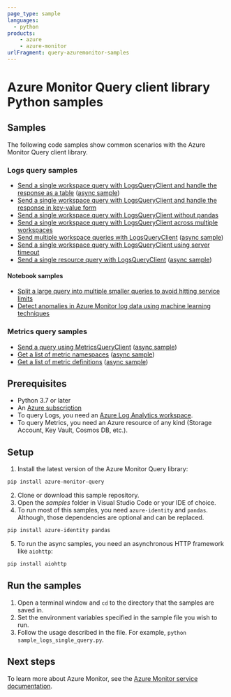 ```yaml
---
page_type: sample
languages:
  - python
products:
    - azure
    - azure-monitor
urlFragment: query-azuremonitor-samples
---
```


# Azure Monitor Query client library Python samples

## Samples

The following code samples show common scenarios with the Azure Monitor Query client library.

### Logs query samples

- [Send a single workspace query with LogsQueryClient and handle the response as a table](https://github.com/Azure/azure-sdk-for-python/blob/main/sdk/monitor/azure-monitor-query/samples/sample_logs_single_query.py) ([async sample](https://github.com/Azure/azure-sdk-for-python/blob/main/sdk/monitor/azure-monitor-query/samples/async_samples/sample_log_query_async.py))
- [Send a single workspace query with LogsQueryClient and handle the response in key-value form](https://github.com/Azure/azure-sdk-for-python/blob/main/sdk/monitor/azure-monitor-query/samples/sample_logs_query_key_value_form.py)
- [Send a single workspace query with LogsQueryClient without pandas](https://github.com/Azure/azure-sdk-for-python/blob/main/sdk/monitor/azure-monitor-query/samples/sample_single_log_query_without_pandas.py)
- [Send a single workspace query with LogsQueryClient across multiple workspaces](https://github.com/Azure/azure-sdk-for-python/blob/main/sdk/monitor/azure-monitor-query/samples/sample_log_query_multiple_workspaces.py)
- [Send multiple workspace queries with LogsQueryClient](https://github.com/Azure/azure-sdk-for-python/blob/main/sdk/monitor/azure-monitor-query/samples/sample_batch_query.py)  ([async sample](https://github.com/Azure/azure-sdk-for-python/blob/main/sdk/monitor/azure-monitor-query/samples/async_samples/sample_batch_query_async.py))
- [Send a single workspace query with LogsQueryClient using server timeout](https://github.com/Azure/azure-sdk-for-python/blob/main/sdk/monitor/azure-monitor-query/samples/sample_server_timeout.py)
- [Send a single resource query with LogsQueryClient](https://github.com/Azure/azure-sdk-for-python/blob/main/sdk/monitor/azure-monitor-query/samples/sample_resource_logs_query.py) ([async sample](https://github.com/Azure/azure-sdk-for-python/blob/main/sdk/monitor/azure-monitor-query/samples/async_samples/sample_resource_logs_query_async.py))

#### Notebook samples

- [Split a large query into multiple smaller queries to avoid hitting service limits](https://github.com/Azure/azure-sdk-for-python/blob/main/sdk/monitor/azure-monitor-query/samples/notebooks/sample_large_query.ipynb)
- [Detect anomalies in Azure Monitor log data using machine learning techniques](https://github.com/Azure/azure-sdk-for-python/blob/main/sdk/monitor/azure-monitor-query/samples/notebooks/sample_machine_learning_sklearn.ipynb)


### Metrics query samples

- [Send a query using MetricsQueryClient](https://github.com/Azure/azure-sdk-for-python/blob/main/sdk/monitor/azure-monitor-query/samples/sample_metrics_query.py) ([async sample](https://github.com/Azure/azure-sdk-for-python/blob/main/sdk/monitor/azure-monitor-query/samples/async_samples/sample_metrics_query_async.py))
- [Get a list of metric namespaces](https://github.com/Azure/azure-sdk-for-python/blob/main/sdk/monitor/azure-monitor-query/samples/sample_metric_namespaces.py) ([async sample](https://github.com/Azure/azure-sdk-for-python/blob/main/sdk/monitor/azure-monitor-query/samples/async_samples/sample_metric_namespaces_async.py))
- [Get a list of metric definitions](https://github.com/Azure/azure-sdk-for-python/blob/main/sdk/monitor/azure-monitor-query/samples/sample_metric_definitions.py) ([async sample](https://github.com/Azure/azure-sdk-for-python/blob/main/sdk/monitor/azure-monitor-query/samples/async_samples/sample_metric_definitions_async.py))

## Prerequisites

- Python 3.7 or later
- An [Azure subscription][azure_subscription]
- To query Logs, you need an [Azure Log Analytics workspace][azure_monitor_create_using_portal].
- To query Metrics, you need an Azure resource of any kind (Storage Account, Key Vault, Cosmos DB, etc.).

## Setup

1. Install the latest version of the Azure Monitor Query library:

  ```bash
  pip install azure-monitor-query
  ```

2. Clone or download this sample repository.
3. Open the *samples* folder in Visual Studio Code or your IDE of choice.
4. To run most of this samples, you need `azure-identity` and `pandas`. Although, those dependencies are optional and can be replaced.

  ```bash
  pip install azure-identity pandas
  ```

5. To run the async samples, you need an asynchronous HTTP framework like `aiohttp`:

  ```bash
  pip install aiohttp
  ```

## Run the samples

1. Open a terminal window and `cd` to the directory that the samples are saved in.
2. Set the environment variables specified in the sample file you wish to run.
3. Follow the usage described in the file. For example, `python sample_logs_single_query.py`.

## Next steps

To learn more about Azure Monitor, see the [Azure Monitor service documentation](https://learn.microsoft.com/azure/azure-monitor/).

<!-- LINKS -->

[azure_monitor_create_using_portal]: https://learn.microsoft.com/azure/azure-monitor/logs/quick-create-workspace
[azure_subscription]: https://azure.microsoft.com/free/python/
